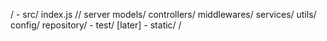 /
    - src/
        index.js // server
        models/
        controllers/
        middlewares/
        services/
        utils/
        config/
        repository/
    - test/ [later]
    - static/
/